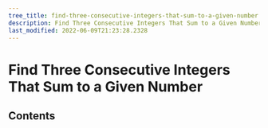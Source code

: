```yaml
---
tree_title: find-three-consecutive-integers-that-sum-to-a-given-number
description: Find Three Consecutive Integers That Sum to a Given Number
last_modified: 2022-06-09T21:23:28.2328
---
```


# Find Three Consecutive Integers That Sum to a Given Number

## Contents
